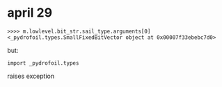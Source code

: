 
# april 29

```
>>>> m.lowlevel.bit_str.sail_type.arguments[0]
<_pydrofoil.types.SmallFixedBitVector object at 0x00007f33ebebc7d0>
```

but:

```
import _pydrofoil.types
```

raises exception
